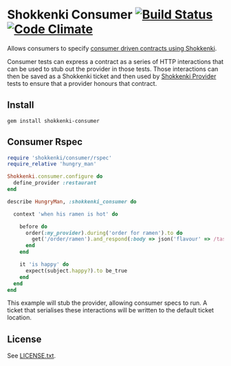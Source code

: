 # Shokkenki Consumer [![Build Status](https://secure.travis-ci.org/brentsnook/shokkenki-consumer.png?branch=master)](http://travis-ci.org/brentsnook/shokkenki-consumer) [![Code Climate](https://codeclimate.com/github/brentsnook/shokkenki-consumer.png)](https://codeclimate.com/github/brentsnook/shokkenki-consumer)

Allows consumers to specify [consumer driven contracts using Shokkenki](https://github.com/brentsnook/shokkenki).

Consumer tests can express a contract as a series of HTTP interactions that can be used to stub out the provider in those tests. Those interactions can then be saved as a Shokkenki ticket and then used by [Shokkenki Provider](https://github.com/brentsnook/shokkenki-provider) tests to ensure that a provider honours that contract.

## Install

    gem install shokkenki-consumer

## Consumer Rspec

```ruby
require 'shokkenki/consumer/rspec'
require_relative 'hungry_man'

Shokkenki.consumer.configure do
  define_provider :restaurant
end

describe HungryMan, :shokkenki_consumer do

  context 'when his ramen is hot' do

    before do
      order(:my_provider).during('order for ramen').to do
        get('/order/ramen').and_respond(:body => json('flavour' => /tasty/))
      end
    end

    it 'is happy' do
      expect(subject.happy?).to be_true
    end
  end
end
```

This example will stub the provider, allowing consumer specs to run. A ticket that serialises these interactions will be written to the default ticket location.

## License

See [LICENSE.txt](LICENSE.txt).
